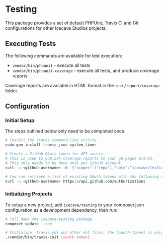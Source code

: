 # Testing

This package provides a set of default PHPUnit, Travis CI and Git configurations for other Icecave Studios projects.

## Executing Tests

The following commands are available for test execution:

* ```vendor/bin/phpunit``` - execute all tests
* ```vendor/bin/phpunit-coverage``` - execute all tests, and produce coverage reports

Coverage reports are available in HTML format in the ```test/report/coverage``` folder.

## Configuration

### Initial Setup

The steps outlined below only need to be completed once.

```sh
# Install the travis command-line utility.
sudo gem install travis json system_timer

# Create a GitHub OAuth token for API access.
# This is used to publish coverage reports to your gh-pages branch.
# This only needs to be done once per GitHub account.
curl -u <github-username> -d '{"scopes":["repo"],"note":"icecave/testing"}' https://api.github.com/authorizations

# You can retrieve a list of existing OAuth tokens with the following command.
curl -u <github-username> https://api.github.com/authorizations
```

### Initializing Projects

To setup a new project, add ```icecave/testing``` to your composer.json configuration as a development dependency, then run:

```sh
# Pull down the icecave/testing package.
composer update --dev

# Initialize .travis.yml and other dot files, the [oauth-token] is only required if you intent to use the coverage report publishing feature.
./vendor/bin/travis-init [oauth-token]
```
